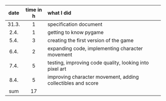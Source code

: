| date  | time in h | what I did |  
| :----: | :----:     | :----  |
| 31.3. | 1         | specification document |
| 2.4.  | 1         | getting to know pygame |
| 5.4.  | 3         | creating the first version of the game |
| 6.4.  | 2         | expanding code, implementing character movement |
| 7.4.  | 5         | testing, improving code quality, looking into pixel art |
| 8.4.  | 5         | improving character movement, adding collectibles and score |
| sum   | 17        |
